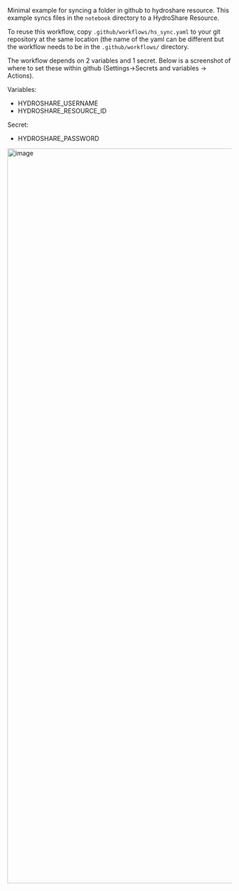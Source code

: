 Minimal example for syncing a folder in github to hydroshare resource.  This example syncs files in the `notebook` directory to a HydroShare Resource.

To reuse this workflow, copy `.github/workflows/hs_sync.yaml` to your git repository at the same location (the name of the yaml can be different but the workflow needs to be in the `.github/workflows/` directory.

The workflow depends on 2 variables and 1 secret.  Below is a screenshot of where to set these within github (Settings->Secrets and variables -> Actions). 

Variables:
- HYDROSHARE_USERNAME
- HYDROSHARE_RESOURCE_ID

Secret:
- HYDROSHARE_PASSWORD

<img width="1651" alt="image" src="https://github.com/sblack-usu/hs-git-sync-example/assets/35820390/8aa1f545-b833-435e-a26e-649af3671f45">
